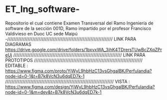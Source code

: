 # ET_Ing_software-
Repositorio el cual contiene Examen Transversal del Ramo Ingeniería de software de la sección 001D, Ramo impartido por el profesor Francisco Valdivieso en Duoc UC sede Maipú 
-///////////////////////////////////////////////////////////////////
LINK PARA DIAGRAMAS 
https://drive.google.com/drive/folders/1bxvxWA_3ihK4TDrersTUwBcZXqZPreUj
/////////////////////////////////////////////////////////////////////
LINK PARA PROTOTIPOS
/////////////////////////////////////////////////////////////////////
EDITABLE : https://www.figma.com/proto/YjWyL9hbHzC13vsGhgalBK/Perfulandia?node-id=0-1&t=B7k8VcN3u6dqED7k-1
/////////////////////////////////////////////////////////////////////
VISTA : https://www.figma.com/design/YjWyL9hbHzC13vsGhgalBK/Perfulandia?node-id=0-1&m=dev&t=B7k8VcN3u6dqED7k-1


